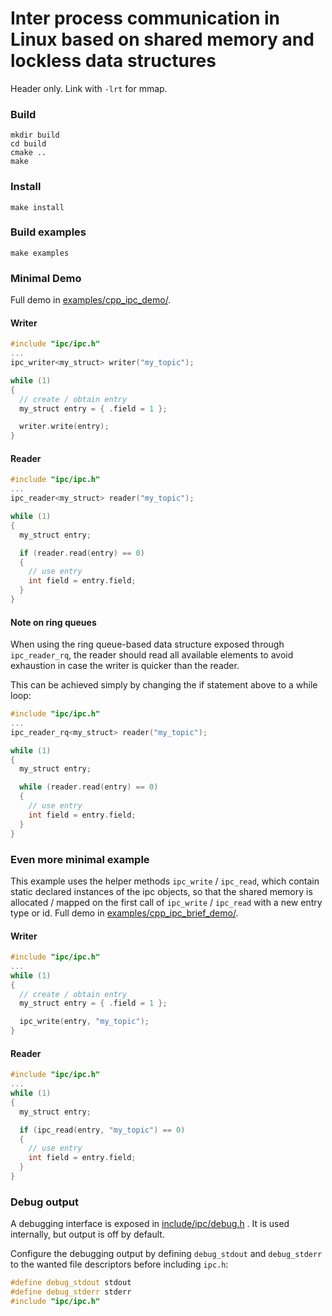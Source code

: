 
# Inter process communication in Linux based on shared memory and lockless data structures

Header only.
Link with `-lrt` for mmap.

### Build
```
mkdir build
cd build
cmake ..
make
```

### Install
```
make install
```

### Build examples
```
make examples
```

### Minimal Demo
Full demo in [examples/cpp_ipc_demo/](examples/cpp_ipc_demo/).

#### Writer
```cpp
#include "ipc/ipc.h"
...
ipc_writer<my_struct> writer("my_topic");

while (1)
{
  // create / obtain entry
  my_struct entry = { .field = 1 };

  writer.write(entry);
}
```

#### Reader
```cpp
#include "ipc/ipc.h"
...
ipc_reader<my_struct> reader("my_topic");

while (1)
{
  my_struct entry;

  if (reader.read(entry) == 0)
  {
    // use entry
    int field = entry.field;
  }
}
```

#### Note on ring queues

When using the ring queue-based data structure exposed through `ipc_reader_rq`,
the reader should read all available elements to avoid exhaustion in case the writer is
quicker than the reader.

This can be achieved simply by changing the if statement above to a while loop:


```cpp
#include "ipc/ipc.h"
...
ipc_reader_rq<my_struct> reader("my_topic");

while (1)
{
  my_struct entry;

  while (reader.read(entry) == 0)
  {
    // use entry
    int field = entry.field;
  }
}
```

### Even more minimal example

This example uses the helper methods `ipc_write` / `ipc_read`, which contain static declared instances of the ipc objects,
so that the shared memory is allocated / mapped on the first call of `ipc_write` / `ipc_read` with a new entry type or id.
Full demo in [examples/cpp_ipc_brief_demo/](examples/cpp_ipc_brief_demo/).

#### Writer
```cpp
#include "ipc/ipc.h"
...
while (1)
{
  // create / obtain entry
  my_struct entry = { .field = 1 };

  ipc_write(entry, "my_topic");
}
```

#### Reader
```cpp
#include "ipc/ipc.h"
...
while (1)
{
  my_struct entry;

  if (ipc_read(entry, "my_topic") == 0)
  {
    // use entry
    int field = entry.field;
  }
}
```

### Debug output

A debugging interface is exposed in [include/ipc/debug.h](include/ipc/debug.h) .
It is used internally, but output is off by default.

Configure the debugging output by defining `debug_stdout` and `debug_stderr` to the wanted file descriptors before including `ipc.h`:

```cpp
#define debug_stdout stdout
#define debug_stderr stderr
#include "ipc/ipc.h"
```
